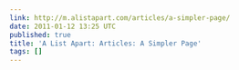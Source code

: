 ```yaml
---
link: http://m.alistapart.com/articles/a-simpler-page/
date: 2011-01-12 13:25 UTC
published: true
title: 'A List Apart: Articles: A Simpler Page'
tags: []
---
```




